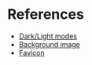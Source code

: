 # References
- [Dark/Light modes](https://websolutionstuff.com/post/how-to-toggle-dark-and-light-mode-using-jquery#:~:text=How%20To%20Toggle%20Dark%20and%20Light%20Mode%20using,Mode%20and%20Light%20Mode%20using%20Javascript%20or%20jQuery)
- [Background image](https://www.google.com/url?sa=i&url=https%3A%2F%2Fdiscovernorthernireland.com%2Fthings-to-do%2Flinen-hall-library-p676181&psig=AOvVaw2Js5ywzyaKHn9aFHeU1jL3&ust=1669106337351000&source=images&cd=vfe&ved=0CA8QjRxqFwoTCKjumuPvvvsCFQAAAAAdAAAAABAD)
- [Favicon](https://icons.iconarchive.com/icons/iconsmind/outline/512/Address-Book-icon.png)